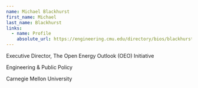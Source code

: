 ```yaml
---
name: Michael Blackhurst
first_name: Michael
last_name: Blackhurst
links:
  - name: Profile
    absolute_url: https://engineering.cmu.edu/directory/bios/blackhurst-michael.html
---
```


Executive Director, The Open Energy Outlook (OEO) Initiative 

Engineering & Public Policy

Carnegie Mellon University
